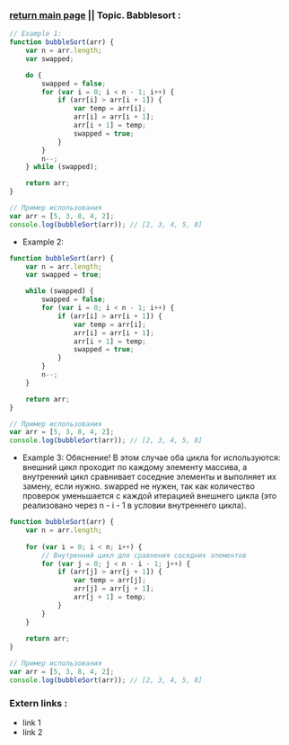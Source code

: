 
### [return main page](../README.md) || Topic. Babblesort :

```js
// Example 1:
function bubbleSort(arr) {
    var n = arr.length;
    var swapped;

    do {
        swapped = false;
        for (var i = 0; i < n - 1; i++) {
            if (arr[i] > arr[i + 1]) {
                var temp = arr[i];
                arr[i] = arr[i + 1];
                arr[i + 1] = temp;
                swapped = true;
            }
        }
        n--;
    } while (swapped);

    return arr;
}

// Пример использования
var arr = [5, 3, 8, 4, 2];
console.log(bubbleSort(arr)); // [2, 3, 4, 5, 8]
```

* Example 2:
```js
function bubbleSort(arr) {
    var n = arr.length;
    var swapped = true;

    while (swapped) {
        swapped = false;
        for (var i = 0; i < n - 1; i++) {
            if (arr[i] > arr[i + 1]) {
                var temp = arr[i];
                arr[i] = arr[i + 1];
                arr[i + 1] = temp;
                swapped = true;
            }
        }
        n--;
    }

    return arr;
}

// Пример использования
var arr = [5, 3, 8, 4, 2];
console.log(bubbleSort(arr)); // [2, 3, 4, 5, 8]
```

* Example 3: Обяснение! В этом случае оба цикла for используются: внешний цикл проходит по каждому элементу массива, а внутренний цикл сравнивает соседние элементы и выполняет их замену, если нужно. swapped не нужен, так как количество проверок уменьшается с каждой итерацией внешнего цикла (это реализовано через n - i - 1 в условии внутреннего цикла).
```js
function bubbleSort(arr) {
    var n = arr.length;
    
    for (var i = 0; i < n; i++) {
        // Внутренний цикл для сравнения соседних элементов
        for (var j = 0; j < n - i - 1; j++) {
            if (arr[j] > arr[j + 1]) {
                var temp = arr[j];
                arr[j] = arr[j + 1];
                arr[j + 1] = temp;
            }
        }
    }
    
    return arr;
}

// Пример использования
var arr = [5, 3, 8, 4, 2];
console.log(bubbleSort(arr)); // [2, 3, 4, 5, 8]
```

### Extern links :
* link 1
* link 2
